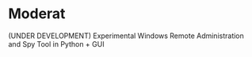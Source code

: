 # Moderat
(UNDER DEVELOPMENT) Experimental Windows Remote Administration and Spy Tool in Python + GUI


